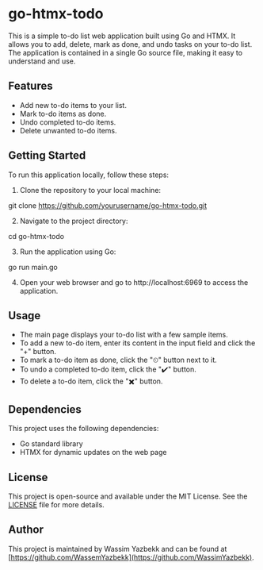 # go-htmx-todo

This is a simple to-do list web application built using Go and HTMX. It allows you to add, delete, mark as done, and undo tasks on your to-do list. The application is contained in a single Go source file, making it easy to understand and use.

## Features

- Add new to-do items to your list.
- Mark to-do items as done.
- Undo completed to-do items.
- Delete unwanted to-do items.

## Getting Started

To run this application locally, follow these steps:

1. Clone the repository to your local machine:

git clone https://github.com/yourusername/go-htmx-todo.git

2. Navigate to the project directory:

cd go-htmx-todo

3. Run the application using Go:

go run main.go

4. Open your web browser and go to http://localhost:6969 to access the application.

## Usage

- The main page displays your to-do list with a few sample items.
- To add a new to-do item, enter its content in the input field and click the "+" button.
- To mark a to-do item as done, click the "⏲" button next to it.
- To undo a completed to-do item, click the "✔️" button.
- To delete a to-do item, click the "✖️" button.

## Dependencies

This project uses the following dependencies:

- Go standard library
- HTMX for dynamic updates on the web page


## License

This project is open-source and available under the MIT License. See the [LICENSE](LICENSE.md) file for more details.

## Author

This project is maintained by Wassim Yazbekk and can be found at [https://github.com/WassemYazbekk](https://github.com/WassimYazbekk).




